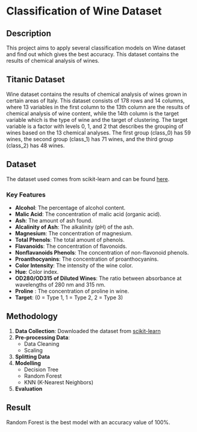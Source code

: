 # Classification of Wine Dataset
## Description
This project aims to apply several classification models on Wine dataset and find out which gives the best accuracy. This dataset contains the results of chemical analysis of wines.
## Titanic Dataset
Wine dataset contains the results of chemical analysis of wines grown in certain areas of Italy. This dataset consists of 178 rows and 14 columns, where 13 variables in the first column to the 13th column are the results of chemical analysis of wine content, while the 14th column is the target variable which is the type of wine and the target of clustering. The target variable is a factor with levels 0, 1, and 2 that describes the grouping of wines based on the 13 chemical analyses. The first group (class_0) has 59 wines, the second group (class_1) has 71 wines, and the third group (class_2) has 48 wines.
## Dataset
The dataset used comes from scikit-learn and can be found [here]([https://www.kaggle.com/c/titanic/data](https://archive.ics.uci.edu/ml/machine-learning-databases/wine/wine.data)). 
### Key Features
- **Alcohol**: The percentage of alcohol content.
- **Malic Acid**: The concentration of malic acid (organic acid).
- **Ash**: The amount of ash found. 
- **Alcalinity of Ash**: The alkalinity (pH) of the ash.
- **Magnesium**: The concentration of magnesium.
- **Total Phenols**: The total amount of phenols.
- **Flavanoids**: The concentration of flavonoids.
- **Nonflavanoids Phenols**: The concentration of non-flavonoid phenols.
- **Proanthocyanins**: The concentration of proanthocyanins.
- **Color Intensity**: The intensity of the wine color.
- **Hue**: Color index.
- **OD280/OD315 of Diluted Wines**: The ratio between absorbance at wavelengths of 280 nm and 315 nm.
- **Proline** : The concentration of proline in wine.
- **Target**: (0 = Type 1, 1 = Type 2, 2 = Type 3)
## Methodology
1. **Data Collection**: Downloaded the dataset from [scikit-learn](https://archive.ics.uci.edu/ml/machine-learning-databases/wine/wine.data)
2. **Pre-processing Data**:
   - Data Cleaning
   - Scaling
3. **Splitting Data**
4. **Modelling**
     - Decision Tree
     - Random Forest
     - KNN (K-Nearest Neighbors)
5. **Evaluation**

## Result
Random Forest is the best model with an accuracy value of 100%.
